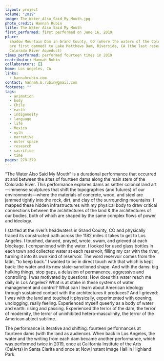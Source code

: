 ```yaml
---
layout: project
volume: "2019"
image: The_Water_Also_Said_My_Mouth.jpg
photo_credit: Hannah Rubin
title: The Water Also Said My Mouth
first_performed: first performed on June 16, 2019
place:
  Shadow Mountain Dam in Grand County, CO (where the waters of the Colorado River
  are first dammed) to Lake Matthews Dam, Riverside, CA (the last reservoir on the
  Colorado River Aqueduct)
times_performed: performed fourteen times in 2019
contributor: Hannah Rubin
collaborators: []
home: Los Angeles, CA
links:
  - hannahrubin.com
contact: hannah.b.rubin@gmail.com
footnote: ""
tags:
  - animation
  - body
  - Chile
  - earth
  - indigeneity
  - language
  - life
  - Mexico
  - myth
  - narrative
  - outer space
  - research
  - sacrifice
  - time
pages: 278-279
---
```


“The Water Also Said My Mouth” is a durational performance that occurred at and between the sites of fourteen dams along the main stem of the Colorado River. This performance explores dams as settler colonial land art—immense sculptures that shift the topographies (and futures) of our environments—where the materials of concrete, wood, and steel are jammed tightly into the rock, dirt, and clay of the surrounding mountains. I mapped these hidden infrastructures with my physical body to draw critical connections between the architectures of the land & the architectures of our bodies, both of which are shaped by the same complex flows of power and ideology.

I started at the river’s headwaters in Grand County, CO and physically traced its constructed path across the 1182 miles it takes to get to Los Angeles. I touched, danced, prayed, wrote, swam, and grieved at each blockage. I companioned with the water. I looked for used glass bottles in each town and collected water at each reservoir, filling my car with the river, turning it into its own kind of reservoir. The word reservoir comes from the latin, “to keep back.” I wanted to be in direct touch with that which is kept back: the water and its new state-sanctioned shape. And with the dams: big hulking things, stop gaps, a delusion of permanence, aggressive and controlling. I was motivated by questions: How does this water reach me daily in Los Angeles? What is at stake in these systems of water management and control? What can I learn about American ideology through sustained contact with the architectures it produces? And I grieved: I was with the land and touched it physically, experimented with opening, unclogging, really feeling. Experienced myself queerly as a body of water and earth: rising and passing. Experienced the terror of the dam, the terror of modernity, the terror of uninhibited hetero-masculinity, the terror of the American abject sublime.

The performance is iterative and shifting: fourteen performances at fourteen dams (with the land as audience). When back in Los Angeles, the water and the writing from each dam became another performance, which was performed twice in 2019, once at California Institute of the Arts (CalArts) in Santa Clarita and once at Now Instant Image Hall in Highland Park.
